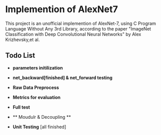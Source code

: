 # Implemention of AlexNet7

This project is an unofficial implemention of AlexNet-7, using C Program Language Without Any 3rd Library, according to the paper "ImageNet Classification with Deep Convolutional Neural Networks" by Alex Krizhevsky,et al.

## Todo List

- **parameters initilization**

- **net_backward[finished] & net_forward testing**

- **Raw Data Preprocess**

- **Metrics for evaluation**

- **Full test**

- ** Moudulr & Decoupling **
- **Unit Testing** [all finished] 

